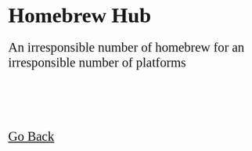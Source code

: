 <html>
<style>
		h3 {
			font-family: AppleKid;
			line-height: 1;
		}
		h2 {
			font-family: AppleKid;
			line-height: 1;
		}
		h1 {
			font-family: AppleKid;
			line-height: 1;
		}
		@font-face {
			font-family: AppleKid;
			src: url('images/Apple-Kid.woff2') format('woff2'),
				url('images/Apple-Kid.woff') format('woff');
			font-weight: normal;
			font-style: normal;
		}
        p.small {
            line-height: 1;
        }
		.mainContent {
			font-family: AppleKid;
			font-size: 20pt;
		}
</style>
<body>
<div class="mainContent">
<h1 style="font-size:32pt">Homebrew Hub</h1>
<p>An irresponsible number of homebrew for an irresponsible number of platforms</p><br />
<br />
<br />
<a href="..">Go Back</a><br />
</div>
</body>
</html>